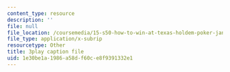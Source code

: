 ```yaml
---
content_type: resource
description: ''
file: null
file_location: /coursemedia/15-s50-how-to-win-at-texas-holdem-poker-january-iap-2016/1e30be1a1986a58df60ce8f9391332e1_zlmokDj0DaU.srt
file_type: application/x-subrip
resourcetype: Other
title: 3play caption file
uid: 1e30be1a-1986-a58d-f60c-e8f9391332e1
---
```

